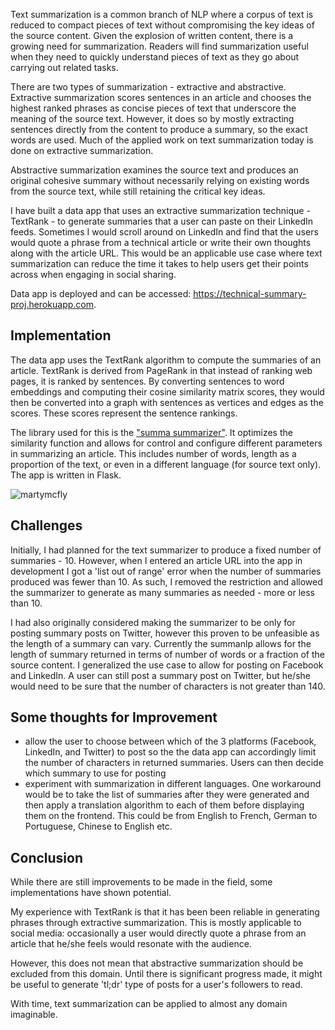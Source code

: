 Text summarization is a common branch of NLP where a corpus of text is reduced to compact pieces of text without compromising the key ideas of the source content. Given the explosion of written content, there is a growing need for summarization. Readers will find summarization useful when they need to quickly understand pieces of text as they go about carrying out related tasks.

There are two types of summarization - extractive and abstractive. Extractive summarization scores sentences in an article and chooses the highest ranked phrases as concise pieces of text that underscore the meaning of the source text. However, it does so by mostly extracting sentences directly from the content to produce a summary, so the exact words are used. Much of the applied work on text summarization today is done on extractive summarization.

Abstractive summarization examines the source text and produces an original cohesive summary without necessarily relying on existing words from the source text, while still retaining the critical key ideas.

I have built a data app that uses an extractive summarization technique - TextRank - to generate summaries that a user can paste on their LinkedIn feeds. Sometimes I would scroll around on LinkedIn and find that the users would quote a phrase from a technical article or write their own thoughts along with the article URL.  This would be an applicable use case where text summarization can reduce the time it takes to help users get their points across when engaging in social sharing.

Data app is deployed and can be accessed: https://technical-summary-proj.herokuapp.com.

## Implementation

The data app uses the TextRank algorithm to compute the summaries of an article. TextRank is derived from PageRank in that instead of ranking web pages, it is ranked by sentences. By converting sentences to word embeddings and computing their cosine similarity matrix scores, they would then be converted into a graph with sentences as vertices and edges as the scores. These scores represent the sentence rankings.

The library used for this is the ["summa summarizer"](https://github.com/summanlp/textrank). It optimizes the similarity function and allows for control and configure different parameters in summarizing an article. This includes number of words, length as a proportion of the text, or even in a different language (for source text only). The app is written in Flask.

![martymcfly](https://user-images.githubusercontent.com/3411100/86506899-c8889500-bda1-11ea-85f0-21717e8531c8.png)

## Challenges

Initially, I had planned for the text summarizer to produce a fixed number of summaries - 10. However, when I entered an article URL into the app in development I got a 'list out of range' error when the number of summaries produced was fewer than 10. As such, I removed the restriction and allowed the summarizer to generate as many summaries as needed - more or less than 10.

I had also originally considered making the summarizer to be only for posting summary posts on Twitter, however this proven to be unfeasible as the length of a summary can vary. Currently the summanlp allows for the length of summary returned in terms of number of words or a fraction of the source content. I generalized the use case to allow for posting on Facebook and LinkedIn. A user can still post a summary post on Twitter, but he/she would need to be sure that the number of characters is not greater than 140.

## Some thoughts for Improvement

- allow the user to choose between which of the 3 platforms (Facebook, LinkedIn, and Twitter) to post so the the data app can accordingly limit the number of characters in returned summaries. Users can then decide which summary to use for posting
- experiment with summarization in different languages. One workaround would be to take the list of summaries after they were generated and then apply a translation algorithm to each of them before displaying them on the frontend. This could be from English to French, German to Portuguese, Chinese to English etc.

## Conclusion

While there are still improvements to be made in the field, some implementations have shown potential.

My experience with TextRank is that it has been been reliable in generating phrases through extractive summarization. This is mostly applicable to social media: occasionally a user would directly quote a phrase from an article that he/she feels would resonate with the audience. 

However, this does not mean that abstractive summarization should be excluded from this domain. Until there is significant progress made, it might be useful to generate 'tl;dr' type of posts for a user's followers to read.

With time, text summarization can be applied to almost any domain imaginable.
